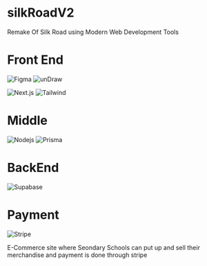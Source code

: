 # silkRoadV2
Remake Of Silk Road using Modern Web Development Tools

# Front End
![Figma](https://img.shields.io/badge/-figma-F24E1E?style=for-the-badge&labelColor=white&logo=figma&logoColor=F24E1E)
![unDraw](https://img.shields.io/badge/-unDraw-ADA2FF?style=for-the-badge)

![Next.js](https://img.shields.io/badge/-Next.js-000000?style=for-the-badge&labelColor=white&logo=next.js&logoColor=000000)
![Tailwind](https://img.shields.io/badge/-tailwindcss-06B6D4?style=for-the-badge&labelColor=white&logo=tailwindcss&logoColor=06B6D4)

# Middle
![Nodejs](https://img.shields.io/badge/-Node.js-339933?style=for-the-badge&labelColor=white&logo=node.js&logoColor=339933)
![Prisma](https://img.shields.io/badge/-prisma-2D3748?style=for-the-badge&labelColor=white&logo=prisma&logoColor=2D3748)

# BackEnd
![Supabase](https://img.shields.io/badge/-supabase-3ECF8E?style=for-the-badge&labelColor=white&logo=supabase&logoColor=3ECF8E)

# Payment
![Stripe](https://img.shields.io/badge/-stripe-008CDD?style=for-the-badge&labelColor=white&logo=stripe&logoColor=008CDD)

E-Commerce site where Seondary Schools can put up and sell their merchandise and payment is done through stripe

